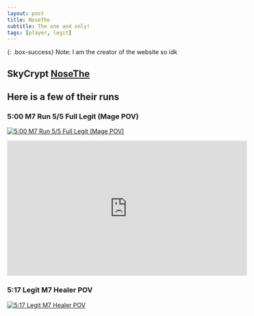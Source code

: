 ```yaml
---
layout: post
title: NoseThe
subtitle: The one and only!
tags: [player, legit]
---
```


{: .box-success}
Note: I am the creator of the website so idk

## SkyCrypt [NoseThe](https://sky.shiiyu.moe/stats/NoseThe/Raspberry)

## Here is a few of their runs

### 5:00 M7 Run 5/5 Full Legit (Mage POV)
[![5:00 M7 Run 5/5 Full Legit (Mage POV)](http://img.youtube.com/vi/5tdw0rdFx5A/0.jpg)](http://www.youtube.com/watch?v=5tdw0rdFx5A)

<iframe width="560" height="315" src="https://www.youtube.com/embed/5tdw0rdFx5A?si=6eTPa5NKHHjaC1Be" title="YouTube video player" frameborder="0" allow="accelerometer; autoplay; clipboard-write; encrypted-media; gyroscope; picture-in-picture; web-share" referrerpolicy="strict-origin-when-cross-origin" allowfullscreen></iframe>

### 5:17 Legit M7 Healer POV
[![5:17 Legit M7 Healer POV](http://img.youtube.com/vi/3CDhk9ML-Mk/0.jpg)](http://www.youtube.com/watch?v=3CDhk9ML-Mk)
